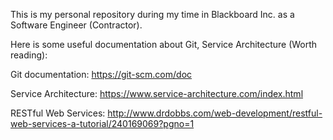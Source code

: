 This is my personal repository during my time in Blackboard Inc. as a Software Engineer (Contractor).

Here is some useful documentation about Git, Service Architecture (Worth reading):

Git documentation: https://git-scm.com/doc

Service Architecture: https://www.service-architecture.com/index.html

RESTful Web Services: http://www.drdobbs.com/web-development/restful-web-services-a-tutorial/240169069?pgno=1
